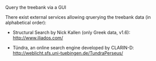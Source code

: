 Query the treebank via a GUI

There exist external services allowing qruerying the treebank data (in alphabetical order): 

* Structural Search by Nick Kallen (only Greek data, v1.6): http://www.iliados.com/

* Tündra, an online search engine developed by CLARIN-D: http://weblicht.sfs.uni-tuebingen.de/TundraPerseus/

